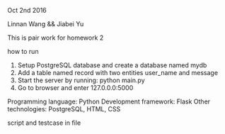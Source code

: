 Oct 2nd 2016

Linnan Wang && Jiabei Yu

This is pair work for homework 2

how to run

1. Setup PostgreSQL database and create a database named mydb
2. Add a table named record with two entities user_name and message
3. Start the server by running: python main.py
4. Go to browser and enter 127.0.0.0:5000


Programming language: Python
Development framework: Flask
Other technologies: PostgreSQL, HTML, CSS

script and testcase in file
